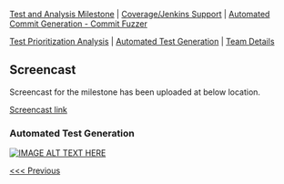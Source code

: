 [Test and Analysis Milestone](../README.md) | [Coverage/Jenkins Support](/reports/Coverage.md) | [Automated Commit Generation - Commit Fuzzer](/reports/Fuzzer.md)

[Test Prioritization Analysis](/reports/TestPrioritization.md) | [Automated Test Generation](/reports/TestGeneration.md) | [Team Details](/reports/Team.md)

Screencast
----------------------------------

Screencast for the milestone has been uploaded at below location.

[Screencast link](http://tiny.cc/screencast)

### Automated Test Generation

[![IMAGE ALT TEXT HERE](https://img.youtube.com/vi/VDcdgRGKSoE/0.jpg)](https://www.youtube.com/watch?v=VDcdgRGKSoE)


[<<< Previous](/reports/Team.md)
